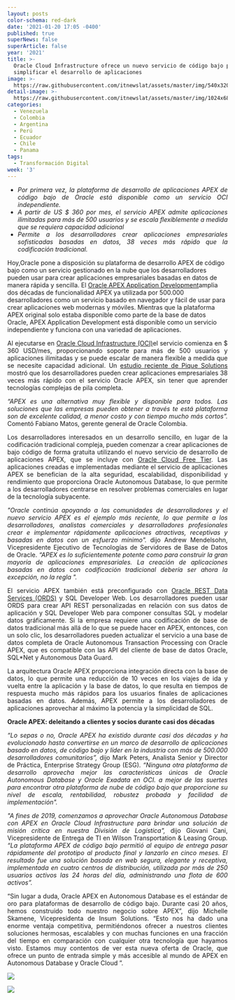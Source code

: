 ```yaml
---
layout: posts
color-schema: red-dark
date: '2021-01-20 17:05 -0400'
published: true
superNews: false
superArticle: false
year: '2021'
title: >-
  Oracle Cloud Infrastructure ofrece un nuevo servicio de código bajo para
  simplificar el desarrollo de aplicaciones
image: >-
  https://raw.githubusercontent.com/itnewslat/assets/master/img/540x320/Oracle-Cloud-Data-Science-p.jpg
detail-image: >-
  https://raw.githubusercontent.com/itnewslat/assets/master/img/1024x680/Oracle-Cloud-Data-Science-g.jpg
categories:
  - Venezuela
  - Colombia
  - Argentina
  - Perú
  - Ecuador
  - Chile
  - Panama
tags:
  - Transformación Digital
week: '3'
---
```

<ul style="list-style-type: disc; text-align: justify;">
	<li><em>Por primera vez, la plataforma de desarrollo de aplicaciones APEX de código bajo de Oracle está disponible como un servicio OCI independiente.</em></li>
	<li><em>A partir de US $ 360 por mes, el servicio APEX admite aplicaciones ilimitadas para más de 500 usuarios y se escala flexiblemente a medida que se requiera capacidad adicional</em></li>
	<li><em>Permite a los desarrolladores crear aplicaciones empresariales sofisticadas basadas en datos, 38 veces más rápido que la codificación tradicional.</em></li>
</ul>
Hoy,Oracle pone a disposición su plataforma de desarrollo APEX de código bajo como un servicio gestionado en la nube que los desarrolladores pueden usar para crear aplicaciones empresariales basadas en datos de manera rápida y sencilla. El <a href="https://www.oracle.com/application-development/apex/">Oracle APEX Application Development</a>amplia dos décadas de funcionalidad APEX ya utilizada por 500.000 desarrolladores como un servicio basado en navegador y fácil de usar para crear aplicaciones web modernas y móviles. Mientras que la plataforma APEX original solo estaba disponible como parte de la base de datos Oracle, APEX Application Development está disponible como un servicio independiente y funciona con una variedad de aplicaciones.
<p style="text-align: justify;">Al ejecutarse en <a href="https://www.oracle.com/br/cloud/">Oracle Cloud Infrastructure (OCI)</a>el servicio comienza en $ 360 USD/mes, proporcionando soporte para más de 500 usuarios y aplicaciones ilimitadas y se puede escalar de manera flexible a medida que se necesite capacidad adicional. Un <a href="https://www.oracle.com/a/ocom/docs/pique-solutions-apex-vs-reactjs-study.pdf">estudio reciente de Pique Solutions</a> mostró que los desarrolladores pueden crear aplicaciones empresariales 38 veces más rápido con el servicio Oracle APEX, sin tener que aprender tecnologías complejas de pila completa.</p>
<p style="text-align: justify;"><em>“APEX es una alternativa muy flexible y disponible para todos. Las soluciones que las empresas pueden obtener a través te está plataforma son de excelente calidad, a menor costo y con tiempo mucho más cortos”.</em> Comentó Fabiano Matos, gerente general de Oracle Colombia.</p>
<p style="text-align: justify;">Los desarrolladores interesados ​​en un desarrollo sencillo, en lugar de la codificación tradicional compleja, pueden comenzar a crear aplicaciones de bajo código de forma gratuita utilizando el nuevo servicio de desarrollo de aplicaciones APEX, que se incluye con <a href="https://www.oracle.com/cloud/free/">Oracle Cloud Free Tier</a>. Las aplicaciones creadas e implementadas mediante el servicio de aplicaciones APEX se benefician de la alta seguridad, escalabilidad, disponibilidad y rendimiento que proporciona Oracle Autonomous Database, lo que permite a los desarrolladores centrarse en resolver problemas comerciales en lugar de la tecnología subyacente.</p>
<p style="text-align: justify;"><em>"Oracle continúa apoyando a las comunidades de desarrolladores y el nuevo servicio APEX es el ejemplo más reciente, lo que permite a los desarrolladores, analistas comerciales y desarrolladores profesionales crear e implementar rápidamente aplicaciones atractivas, receptivas y basadas en datos con un esfuerzo mínimo".</em> dijo Andrew Mendelsohn, Vicepresidente Ejecutivo de Tecnologías de Servidores de Base de Datos de Oracle. <em>“APEX es lo suficientemente potente como para construir la gran mayoría de aplicaciones empresariales. La creación de aplicaciones basadas en datos con codificación tradicional debería ser ahora la excepción, no la regla ".</em></p>
<p style="text-align: justify;">El servicio APEX también está preconfigurado con <a href="https://www.oracle.com/database/technologies/appdev/rest.html">Oracle REST Data Services (ORDS)</a> y SQL Developer Web. Los desarrolladores pueden usar ORDS para crear API REST personalizadas en relación con sus datos de aplicación y SQL Developer Web para componer consultas SQL y modelar datos gráficamente. Si la empresa requiere una codificación de base de datos tradicional más allá de lo que se puede hacer en APEX, entonces, con un solo clic, los desarrolladores pueden actualizar el servicio a una base de datos completa de Oracle Autonomous Transaction Processing con Oracle APEX, que es compatible con las API del cliente de base de datos Oracle, SQL*Net y Autonomous Data Guard.</p>
<p style="text-align: justify;">La arquitectura Oracle APEX proporciona integración directa con la base de datos, lo que permite una reducción de 10 veces en los viajes de ida y vuelta entre la aplicación y la base de datos, lo que resulta en tiempos de respuesta mucho más rápidos para los usuarios finales de aplicaciones basadas en datos. Además, APEX permite a los desarrolladores de aplicaciones aprovechar al máximo la potencia y la simplicidad de SQL.</p>
<p style="text-align: justify;"><strong>Oracle APEX: deleitando a clientes y socios durante casi dos décadas</strong></p>
<p style="text-align: justify;"><em>“Lo sepas o no, Oracle APEX ha existido durante casi dos décadas y ha evolucionado hasta convertirse en un marco de desarrollo de aplicaciones basado en datos, de código bajo y líder en la industria con más de 500.000 desarrolladores comunitarios”,</em> dijo Mark Peters, Analista Senior y Director de Práctica, Enterprise Strategy Group (ESG). <em>“Ninguna otra plataforma de desarrollo aprovecha mejor las características únicas de Oracle Autonomous Database y Oracle Exadata en OCI. a mejor de las suertes para encontrar otra plataforma de nube de código bajo que proporcione su nivel de escala, rentabilidad, robustez probada y facilidad de implementación".</em></p>
<p style="text-align: justify;"><em>"A fines de 2019, comenzamos a aprovechar Oracle Autonomous Database con APEX en Oracle Cloud Infrastructure para brindar una solución de misión crítica en nuestra División de Logística",</em> dijo Giovani Cani, Vicepresidente de Entrega de TI en Wilson Transportation &amp; Leasing Group<em>. “La plataforma APEX de código bajo permitió al equipo de entrega pasar rápidamente del prototipo al producto final y lanzarlo en cinco meses. El resultado fue una solución basada en web segura, elegante y receptiva, implementada en cuatro centros de distribución, utilizada por más de 250 usuarios activos las 24 horas del día, administrando una flota de 600 activos”.</em></p>
<p style="text-align: justify;">“Sin lugar a duda, Oracle APEX en Autonomous Database es el estándar de oro para plataformas de desarrollo de código bajo. Durante casi 20 años, hemos construido todo nuestro negocio sobre APEX”, dijo Michelle Skamene, Vicepresidenta de Insum Solutions. “Esto nos ha dado una enorme ventaja competitiva, permitiéndonos ofrecer a nuestros clientes soluciones hermosas, escalables y con muchas funciones en una fracción del tiempo en comparación con cualquier otra tecnología que hayamos visto. Estamos muy contentos de ver esta nueva oferta de Oracle, que ofrece un punto de entrada simple y más accesible al mundo de APEX en Autonomous Database y Oracle Cloud ”.</p>

![](ttps://raw.githubusercontent.com/itnewslat/assets/master/img/540x320/Oracle-Cloud-Data-Science-p.jpg)

<img src="https://tracker.metricool.com/c3po.jpg?hash=56f88a41e39ab42c063cc51676587a04"/>
